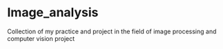 # Image_analysis
Collection of my practice and project in the field of image processing and computer vision project
